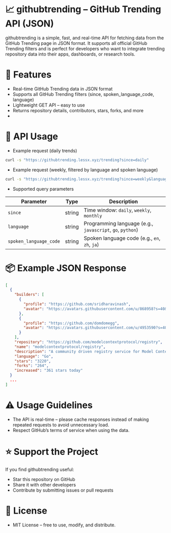 # 📈 githubtrending – GitHub Trending API (JSON)

githubtrending is a simple, fast, and real-time API for fetching data from the GitHub Trending page in JSON format. It supports all official GitHub Trending filters and is perfect for developers who want to integrate trending repository data into their apps, dashboards, or research tools.

# 🚀 Features
- Real-time GitHub Trending data in JSON format
- Supports all GitHub Trending filters (since, spoken_language_code, language)
- Lightweight GET API – easy to use
- Returns repository details, contributors, stars, forks, and more
- 

# 📡 API Usage
- Example request (daily trends)
```bash
curl -s "https://githubtrending.lessx.xyz/trending?since=daily"
```
- Example request (weekly, filtered by language and spoken language)
```bash
curl -s "https://githubtrending.lessx.xyz/trending?since=weekly&language=python&spoken_language_code=en"
```
- Supported query parameters

| Parameter             | Type    | Description                                                   |
|-----------------------|---------|---------------------------------------------------------------|
| `since`               | string  | Time window: `daily`, `weekly`, `monthly`                     |
| `language`            | string  | Programming language (e.g., `javascript`, `go`, `python`)     |
| `spoken_language_code`| string  | Spoken language code (e.g., `en`, `zh`, `ja`)                 |

# 📦 Example JSON Response
```json
[
  {
    "builders": [
      {
        "profile": "https://github.com/sridharavinash",
        "avatar": "https://avatars.githubusercontent.com/u/868958?s=40&v=4"
      },
      {
        "profile": "https://github.com/domdomegg",
        "avatar": "https://avatars.githubusercontent.com/u/4953590?s=40&v=4"
      }
    ],
    "repository": "https://github.com/modelcontextprotocol/registry",
    "name": "modelcontextprotocol/registry",
    "description": "A community driven registry service for Model Context Protocol (MCP) servers.",
    "language": "Go",
    "stars": "3220",
    "forks": "264",
    "increased": "361 stars today"
  }
  ...
]

```
# ⚠️ Usage Guidelines
- The API is real-time – please cache responses instead of making repeated requests to avoid unnecessary load.
- Respect GitHub’s terms of service when using the data.

# ⭐ Support the Project
If you find githubtrending useful:
- Star this repository on GitHub
- Share it with other developers
- Contribute by submitting issues or pull requests

# 📜 License
- MIT License – free to use, modify, and distribute.
